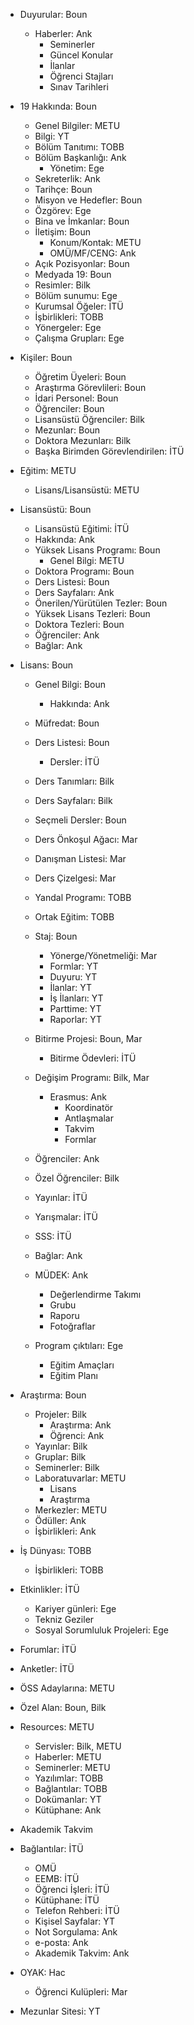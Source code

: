 - Duyurular: Boun
	+ Haberler: Ank
		- Seminerler
		- Güncel Konular
		- İlanlar
		- Öğrenci Stajları
		- Sınav Tarihleri

- 19 Hakkında: Boun
	- Genel Bilgiler: METU
	- Bilgi: YT

	+ Bölüm Tanıtımı: TOBB
	+ Bölüm Başkanlığı: Ank
		- Yönetim: Ege
	+ Sekreterlik: Ank
	+ Tarihçe: Boun
	+ Misyon ve Hedefler: Boun
	+ Özgörev: Ege
	+ Bina ve İmkanlar: Boun
	+ İletişim: Boun
		- Konum/Kontak: METU
		- OMÜ/MF/CENG: Ank
	+ Açık Pozisyonlar: Boun
	+ Medyada 19: Boun
	+ Resimler: Bilk
	+ Bölüm sunumu: Ege
	+ Kurumsal Öğeler: İTÜ
	+ İşbirlikleri: TOBB
	+ Yönergeler: Ege
	+ Çalışma Grupları: Ege

- Kişiler: Boun

	+ Öğretim Üyeleri: Boun
	+ Araştırma Görevlileri: Boun
	+ İdari Personel: Boun
	+ Öğrenciler: Boun
	+ Lisansüstü Öğrenciler: Bilk
	+ Mezunlar: Boun
	+ Doktora Mezunları: Bilk
	+ Başka Birimden Görevlendirilen: İTÜ

- Eğitim: METU

	+ Lisans/Lisansüstü: METU

- Lisansüstü: Boun
	- Lisansüstü Eğitimi: İTÜ
	- Hakkında: Ank

	+ Yüksek Lisans Programı: Boun
		- Genel Bilgi: METU
	+ Doktora Programı: Boun
	+ Ders Listesi: Boun
	+ Ders Sayfaları: Ank
	+ Önerilen/Yürütülen Tezler: Boun
	+ Yüksek Lisans Tezleri: Boun
	+ Doktora Tezleri: Boun
	+ Öğrenciler: Ank
	+ Bağlar: Ank

- Lisans: Boun

	+ Genel Bilgi: Boun
		- Hakkında: Ank
	+ Müfredat: Boun
	+ Ders Listesi: Boun
		- Dersler: İTÜ
	+ Ders Tanımları: Bilk
	+ Ders Sayfaları: Bilk
	+ Seçmeli Dersler: Boun
	+ Ders Önkoşul Ağacı: Mar
	+ Danışman Listesi: Mar
	+ Ders Çizelgesi: Mar
	+ Yandal Programı: TOBB
	+ Ortak Eğitim: TOBB
	+ Staj: Boun
		- Yönerge/Yönetmeliği: Mar
		- Formlar: YT
		- Duyuru: YT
		- İlanlar: YT
		- İş İlanları: YT
		- Parttime: YT
		- Raporlar: YT

	+ Bitirme Projesi: Boun, Mar
		- Bitirme Ödevleri: İTÜ
	+ Değişim Programı: Bilk, Mar
		- Erasmus: Ank
			+ Koordinatör
			+ Antlaşmalar
			+ Takvim
			+ Formlar
	+ Öğrenciler: Ank
	+ Özel Öğrenciler: Bilk
	+ Yayınlar: İTÜ
	+ Yarışmalar: İTÜ
	+ SSS: İTÜ
	+ Bağlar: Ank
	+ MÜDEK: Ank
		- Değerlendirme Takımı
		- Grubu
		- Raporu
		- Fotoğraflar
	+ Program çıktıları: Ege
		- Eğitim Amaçları
		- Eğitim Planı

- Araştırma: Boun

	+ Projeler: Bilk
		+ Araştırma: Ank
		+ Öğrenci: Ank
	+ Yayınlar: Bilk
	+ Gruplar: Bilk
	+ Seminerler: Bilk
	+ Laboratuvarlar: METU
		- Lisans
		- Araştırma
	+ Merkezler: METU
	+ Ödüller: Ank
	+ İşbirlikleri: Ank

- İş Dünyası: TOBB
	+ İşbirlikleri: TOBB

- Etkinlikler: İTÜ
	+ Kariyer günleri: Ege
	+ Tekniz Geziler
	+ Sosyal Sorumluluk Projeleri: Ege

- Forumlar: İTÜ

- Anketler: İTÜ

- ÖSS Adaylarına: METU

- Özel Alan: Boun, Bilk

- Resources: METU

	+ Servisler: Bilk, METU
	+ Haberler: METU
	+ Seminerler: METU
	+ Yazılımlar: TOBB
	+ Bağlantılar: TOBB
	+ Dokümanlar: YT
	+ Kütüphane: Ank

- Akademik Takvim

- Bağlantılar: İTÜ

	+ OMÜ
	+ EEMB: İTÜ
	+ Öğrenci İşleri: İTÜ
	+ Kütüphane: İTÜ
	+ Telefon Rehberi: İTÜ
	+ Kişisel Sayfalar: YT
	+ Not Sorgulama: Ank
	+ e-posta: Ank
	+ Akademik Takvim: Ank

- OYAK: Hac

	+ Öğrenci Kulüpleri: Mar

- Mezunlar Sitesi: YT
